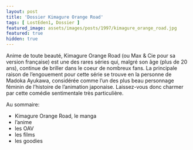 ```yaml
---
layout: post
title: 'Dossier Kimagure Orange Road'
tags: [ LostEden1, Dossier ]
featured_image: assets/images/posts/1997/kimagure_orange_road.jpg
featured: true
hidden: true
---
```


Anime de toute beauté, Kimagure Orange Road (ou Max & Cie pour sa version française) est une des rares séries qui, malgré son âge (plus de 20 ans), continue de briller dans le coeur de nombreux fans. La principale raison de l’engouement pour cette série se trouve en la personne de Madoka Ayukawa, considérée comme l’un des plus beau personnage féminin de l’histoire de l’animation japonaise. Laissez-vous donc charmer par cette comédie sentimentale très particulière.

<!--more-->

Au sommaire:

- Kimagure Orange Road, le manga
- l’anime
- les OAV
- les films
- les goodies

